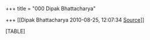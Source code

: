 +++
title = "000 Dipak Bhattacharya"

+++
[[Dipak Bhattacharya	2010-08-25, 12:07:34 [Source](https://groups.google.com/g/bvparishat/c/ZPTcvKUTink)]]



[TABLE]

  

